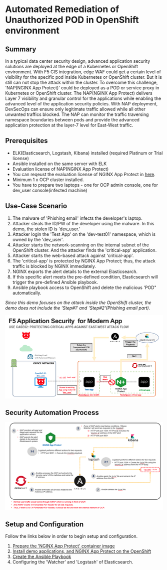# Automated Remediation of Unauthorized POD in OpenShift environment

## Summary
In a typical data center security design, advanced application security solutions are deployed at the edge of a Kubernetes or OpenShift environment. 
With F5 CIS integration, edge WAF could get a certain level of visibility for the specific pod inside Kubernetes or OpenShift cluster. 
But it is still can not stop the attack within the cluster.  To overcome this challenge, 'NAP(NGINX App Protect)' could be deployed as a POD or service proxy in Kubernetes or OpenShift cluster. 
The NAP(NGINX App Protect) delivers Layer 7 visibility and granular control for the applications while enabling the advanced level of the application security policies. 
With NAP deployment, DevSecOps can ensure only legitimate traffic allowed while all other unwanted traffics blocked. 
The NAP can monitor the traffic traversing namespace boundaries between pods and provide the advanced application protection at the layer-7 level for East-West traffic. 

## Prerequisites
- ELK(Elasticsearch, Logstash, Kibana) installed (required Platinum or Trial license)
- Ansible installed on the same server with ELK
- Evaluation license of NAP(NGINX App Protect)
- You can reqeust the evaluation license of NGINX App Protect in [here](https://www.nginx.com/free-trial-request/).
- Minimum 1 x OCP cluster installed.
- You have to prepare two laptops - one for OCP admin console, one for dev_user console(infected machine)

## Use-Case Scenario
1. The malware of 'Phishing email' infects the developer's laptop. 
2. Attacker steals the ID/PW of the developer using the malware. In this demo, the stolen ID is 'dev_user.' 
3. Attacker login the 'Test App' on the 'dev-test01' namespace, which is owned by the 'dev_user'. 
4. Attacker starts the network-scanning on the internal subnet of the OpenShift cluster. And the attacker finds the 'critical-app' application.
5. Attacker starts the web-based attack against 'critical-app'. 
6. The 'critical-app' is protected by NGINX App Protect; thus, the attack traffic is blocked by NGINX immediately. 
7. NGINX exports the alert details to the external Elasticsearch.
8. If this specific alert meets the pre-defined condition, Elasticsearch will trigger the pre-defined Ansible playbook. 
9. Ansible playbook access to OpenShift and delete the malicious 'POD" automatically. 

*Since this demo focuses on the attack inside the OpenShift cluster, the demo does not include the 'Step#1' and 'Step#2'(Phishing email part).*

![Demo flow](images/diagram.png)

## Security Automation Process
![automation process](images/automation_process1.png)

## Setup and Configuration
Follow the links below in order to begin setup and configuration.

1. [Prepare the 'NGINX App Protect' container image](https://github.com/network1211/f5-security-automation-ansible/blob/master/devsecops/malicious_pod/nap_create/README.md)
2. [Install demo applications, and NGINX App Protect on the OpenShift](https://github.com/network1211/f5-security-automation-ansible/blob/master/devsecops/malicious_pod/install_app/README.md)
3. [Create the Ansible Playbook](https://github.com/network1211/f5-security-automation-ansible/blob/master/devsecops/malicious_pod/create_ansible/README.md)
4. Configuring the 'Watcher' and 'Logstash' of Elasticsearch.
